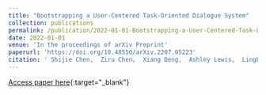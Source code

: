 ```yaml
---
title: "Bootstrapping a User-Centered Task-Oriented Dialogue System"
collection: publications
permalink: /publication/2022-01-01-Bootstrapping-a-User-Centered-Task-Oriented-Dialogue-System
date: 2022-01-01
venue: 'In the proceedings of arXiv Preprint'
paperurl: 'https://doi.org/10.48550/arXiv.2207.05223'
citation: ' Shijie Chen,  Ziru Chen,  Xiang Deng,  Ashley Lewis,  Lingbo Mo,  Samuel Stevens,  Zhen Wang,  Xiang Yue,  Tianshu Zhang,  Yu Su,  Huan Sun, &quot;Bootstrapping a User-Centered Task-Oriented Dialogue System.&quot; In the proceedings of arXiv Preprint, 2022.'
---
```

[Access paper here](https://doi.org/10.48550/arXiv.2207.05223){:target="_blank"}
